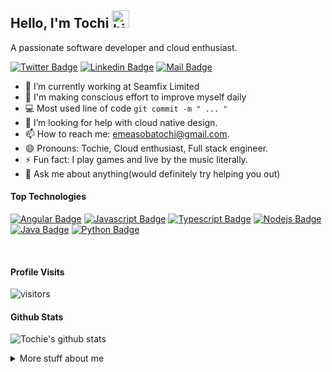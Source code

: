 ## Hello, I'm Tochi <img src="https://user-images.githubusercontent.com/1303154/88677602-1635ba80-d120-11ea-84d8-d263ba5fc3c0.gif" width="28px" alt="hi">

A passionate software developer and cloud enthusiast.



[![Twitter Badge](https://img.shields.io/badge/-@tochie-1ca0f1?style=flat&labelColor=1ca0f1&logo=twitter&logoColor=white&link=https://twitter.com/tochie_kingsley)](https://twitter.com/tochie_kingsley)  [![Linkedin Badge](https://img.shields.io/badge/-Tochi-0e76a8?style=flat&labelColor=0e76a8&logo=linkedin&logoColor=white)](https://www.linkedin.com/in/emeasoba/)  [![Mail Badge](https://img.shields.io/badge/-tochie-c0392b?style=flat&labelColor=c0392b&logo=gmail&logoColor=white)](mailto:emeasobatochi@gmail.com)

<!-- TODO: Add last video link -->

- 🔭 I’m currently working at Seamfix Limited
- 🌱 I'm making conscious effort to improve myself daily
- 💻  Most used line of code `git commit -m " ... " `
- 🤔 I’m looking for help with  cloud native design.
- 📫 How to reach me: emeasobatochi@gmail.com.
- 😄 Pronouns: Tochie, Cloud enthusiast, Full stack engineer.
- ⚡ Fun fact: I play games and live by the music literally.
- 💬 Ask me about anything(would definitely try helping you out)

#### Top Technologies

<!-- TODO: Make technologies links takes you to repositories -->

[![Angular Badge](https://img.shields.io/badge/-Angular-61DBFB?style=for-the-badge&labelColor=black&logo=angular&logoColor=61DBFB)](#) [![Javascript Badge](https://img.shields.io/badge/-Javascript-F0DB4F?style=for-the-badge&labelColor=black&logo=javascript&logoColor=F0DB4F)](#) [![Typescript Badge](https://img.shields.io/badge/-Typescript-007acc?style=for-the-badge&labelColor=black&logo=typescript&logoColor=007acc)](#) [![Nodejs Badge](https://img.shields.io/badge/-Nodejs-3C873A?style=for-the-badge&labelColor=black&logo=node.js&logoColor=3C873A)](#) [![Java Badge](https://img.shields.io/badge/-Java-blue?style=for-the-badge&labelColor=CEEFF0&logo=java&logoColor=821801)](#) [![Python Badge](https://img.shields.io/badge/-python-CDD51A?style=for-the-badge&labelColor=CEEFF0&logo=python&logoColor=blue)](#)


<br />

<!--
#### Bizness
- 📎  [My Resume/CV](https://github.com/Tochies/Tochies/blob/master/resumes/Emeasoba-Tochi.pdf)
- 📧  emeasobatochi@gmail.com

-->
#### Profile Visits 

![visitors](https://visitor-badge.glitch.me/badge?page_id=Tochies.Tochies)

#### Github Stats

![Tochie's github stats](https://github-readme-stats.vercel.app/api?username=Tochies&count_private=true&theme=dracula&hide=stars,contribs)


<details>
<summary>
  More stuff about me
</summary>

<br >

I love sharing knowledge, unfortunately, most of my work in the last few years have been company based projects. So the repositories are private.

I have some projects created in my free time, i am available for further engagements regarding knowledge sharing

</details>

